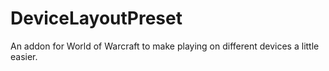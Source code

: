 # DeviceLayoutPreset
An addon for World of Warcraft to make playing on different devices a little easier.
